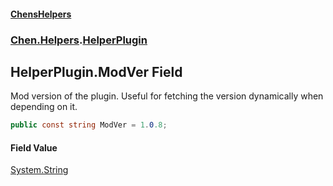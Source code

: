
#### [ChensHelpers](./index 'index')

### [Chen.Helpers](./Chen-Helpers 'Chen.Helpers').[HelperPlugin](./Chen-Helpers-HelperPlugin 'Chen.Helpers.HelperPlugin')

## HelperPlugin.ModVer Field
Mod version of the plugin. Useful for fetching the version dynamically when depending on it.  
```csharp
public const string ModVer = 1.0.8;
```

#### Field Value
[System.String](https://docs.microsoft.com/en-us/dotnet/api/System.String 'System.String')  
